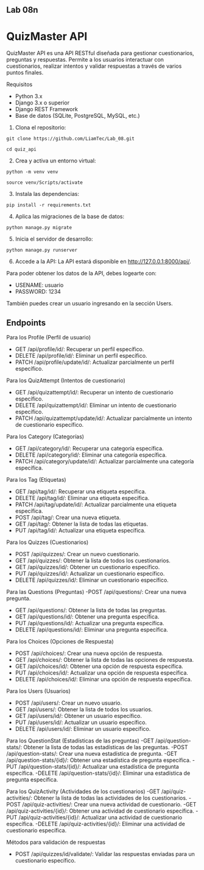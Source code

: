 ## Lab 08n

# QuizMaster API

QuizMaster API es una API RESTful diseñada para gestionar cuestionarios, preguntas y respuestas. Permite a los usuarios interactuar con cuestionarios, realizar intentos y validar respuestas a través de varios puntos finales.

Requisitos
- Python 3.x
- Django 3.x o superior
- Django REST Framework
- Base de datos (SQLite, PostgreSQL, MySQL, etc.)

1. Clona el repositorio:
````
git clone https://github.com/LiamTec/Lab_08.git

cd quiz_api
````

2. Crea y activa un entorno virtual:
````
python -m venv venv

source venv/Scripts/activate 
````

3. Instala las dependencias:
````
pip install -r requirements.txt
````

4. Aplica las migraciones de la base de datos:
````
python manage.py migrate
````

5. Inicia el servidor de desarrollo:
````
python manage.py runserver
````

6. Accede a la API:
La API estará disponible en http://127.0.0.1:8000/api/.

Para poder obtener los datos de la API, debes logearte con:

- USENAME: usuario
- PASSWORD: 1234

También puedes crear un usuario ingresando en la sección Users.

## Endpoints

Para los Profile (Perfil de usuario)
- GET /api/profile/id/: Recuperar un perfil específico.
- DELETE /api/profile/id/: Eliminar un perfil específico.
- PATCH /api/profile/update/id/: Actualizar parcialmente un perfil específico.

Para los QuizAttempt (Intentos de cuestionario)
- GET /api/quizattempt/id/: Recuperar un intento de cuestionario específico.
- DELETE /api/quizattempt/id/: Eliminar un intento de cuestionario específico.
- PATCH /api/quizattempt/update/id/: Actualizar parcialmente un intento de cuestionario específico.

Para los Category (Categorías)
- GET /api/category/id/: Recuperar una categoría específica.
- DELETE /api/category/id/: Eliminar una categoría específica.
- PATCH /api/category/update/id/: Actualizar parcialmente una categoría específica.

Para los Tag (Etiquetas)
- GET /api/tag/id/: Recuperar una etiqueta específica.
- DELETE /api/tag/id/: Eliminar una etiqueta específica.
- PATCH /api/tag/update/id/: Actualizar parcialmente una etiqueta específica.
- POST /api/tag/: Crear una nueva etiqueta.
- GET /api/tag/: Obtener la lista de todas las etiquetas.
- PUT /api/tag/id/: Actualizar una etiqueta específica.
  
Para los Quizzes (Cuestionarios)
- POST /api/quizzes/: Crear un nuevo cuestionario.
- GET /api/quizzes/: Obtener la lista de todos los cuestionarios.
- GET /api/quizzes/id/: Obtener un cuestionario específico.
- PUT /api/quizzes/id/: Actualizar un cuestionario específico.
- DELETE /api/quizzes/id/: Eliminar un cuestionario específico.
  
Para las Questions (Preguntas)
-POST /api/questions/: Crear una nueva pregunta.
- GET /api/questions/: Obtener la lista de todas las preguntas.
- GET /api/questions/id/: Obtener una pregunta específica.
- PUT /api/questions/id/: Actualizar una pregunta específica.
- DELETE /api/questions/id/: Eliminar una pregunta específica.
  
Para los Choices (Opciones de Respuesta)
- POST /api/choices/: Crear una nueva opción de respuesta.
- GET /api/choices/: Obtener la lista de todas las opciones de respuesta.
- GET /api/choices/id/: Obtener una opción de respuesta específica.
- PUT /api/choices/id/: Actualizar una opción de respuesta específica.
- DELETE /api/choices/id/: Eliminar una opción de respuesta específica.

Para los Users (Usuarios)
- POST /api/users/: Crear un nuevo usuario.
- GET /api/users/: Obtener la lista de todos los usuarios.
- GET /api/users/id/: Obtener un usuario específico.
- PUT /api/users/id/: Actualizar un usuario específico.
- DELETE /api/users/id/: Eliminar un usuario específico.
  
Para los QuestionStat (Estadísticas de las preguntas)
-GET /api/question-stats/: Obtener la lista de todas las estadísticas de las preguntas.
-POST /api/question-stats/: Crear una nueva estadística de pregunta.
-GET /api/question-stats/{id}/: Obtener una estadística de pregunta específica.
-PUT /api/question-stats/{id}/: Actualizar una estadística de pregunta específica.
-DELETE /api/question-stats/{id}/: Eliminar una estadística de pregunta específica.

Para los QuizActivity (Actividades de los cuestionarios)
-GET /api/quiz-activities/: Obtener la lista de todas las actividades de los cuestionarios.
-POST /api/quiz-activities/: Crear una nueva actividad de cuestionario.
-GET /api/quiz-activities/{id}/: Obtener una actividad de cuestionario específica.
-PUT /api/quiz-activities/{id}/: Actualizar una actividad de cuestionario específica.
-DELETE /api/quiz-activities/{id}/: Eliminar una actividad de cuestionario específica.
  
Métodos para validación de respuestas
- POST /api/quizzes/id/validate/: Validar las respuestas enviadas para un cuestionario específico.



